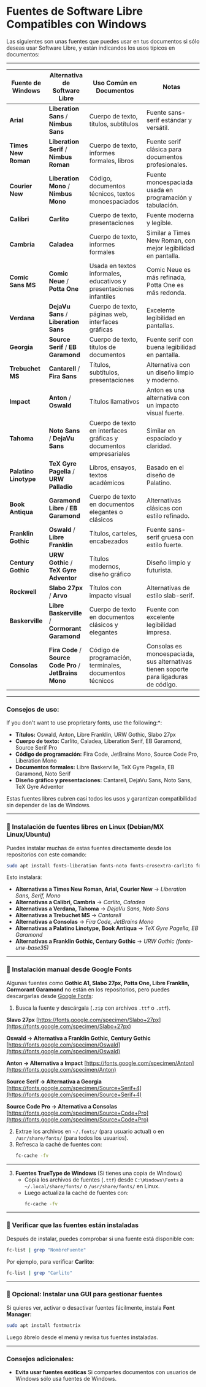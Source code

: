 
# Fuentes de Software Libre Compatibles con Windows
Las siguientes son unas fuentes que puedes usar en tus documentos si sólo deseas usar Software Libre, y están indicandos los usos típicos en documentos:

---

| **Fuente de Windows** |            **Alternativa de Software Libre**             |                    **Uso Común en Documentos**                     |                                      **Notas**                                       |
| --------------------- | -------------------------------------------------------- | ------------------------------------------------------------------ | ------------------------------------------------------------------------------------ |
| **Arial**             | **Liberation Sans** / **Nimbus Sans**                    | Cuerpo de texto, títulos, subtítulos                               | Fuente sans-serif estándar y versátil.                                               |
| **Times New Roman**   | **Liberation Serif** / **Nimbus Roman**                  | Cuerpo de texto, informes formales, libros                         | Fuente serif clásica para documentos profesionales.                                  |
| **Courier New**       | **Liberation Mono** / **Nimbus Mono**                    | Código, documentos técnicos, textos monoespaciados                 | Fuente monoespaciada usada en programación y tabulación.                             |
| **Calibri**           | **Carlito**                                              | Cuerpo de texto, presentaciones                                    | Fuente moderna y legible.                                                            |
| **Cambria**           | **Caladea**                                              | Cuerpo de texto, informes formales                                 | Similar a Times New Roman, con mejor legibilidad en pantalla.                        |
| **Comic Sans MS**     | **Comic Neue** / **Potta One**                           | Usada en textos informales, educativos y presentaciones infantiles | Comic Neue es más refinada, Potta One es más redonda.                                |
| **Verdana**           | **DejaVu Sans** / **Liberation Sans**                    | Cuerpo de texto, páginas web, interfaces gráficas                  | Excelente legibilidad en pantallas.                                                  |
| **Georgia**           | **Source Serif** / **EB Garamond**                       | Cuerpo de texto, títulos de documentos                             | Fuente serif con buena legibilidad en pantalla.                                      |
| **Trebuchet MS**      | **Cantarell** / **Fira Sans**                            | Títulos, subtítulos, presentaciones                                | Alternativa con un diseño limpio y moderno.                                          |
| **Impact**            | **Anton** / **Oswald**                                   | Títulos llamativos                                                 | Anton es una alternativa con un impacto visual fuerte.                               |
| **Tahoma**            | **Noto Sans** / **DejaVu Sans**                          | Cuerpo de texto en interfaces gráficas y documentos empresariales  | Similar en espaciado y claridad.                                                     |
| **Palatino Linotype** | **TeX Gyre Pagella** / **URW Palladio**                  | Libros, ensayos, textos académicos                                 | Basado en el diseño de Palatino.                                                     |
| **Book Antiqua**      | **Garamond Libre** / **EB Garamond**                     | Cuerpo de texto en documentos elegantes o clásicos                 | Alternativas clásicas con estilo refinado.                                           |
| **Franklin Gothic**   | **Oswald** / **Libre Franklin**                          | Títulos, carteles, encabezados                                     | Fuente sans-serif gruesa con estilo fuerte.                                          |
| **Century Gothic**    | **URW Gothic** / **TeX Gyre Adventor**                   | Títulos modernos, diseño gráfico                                   | Diseño limpio y futurista.                                                           |
| **Rockwell**          | **Slabo 27px** / **Arvo**                                | Títulos con impacto visual                                         | Alternativas de estilo slab-serif.                                                   |
| **Baskerville**       | **Libre Baskerville** / **Cormorant Garamond**           | Cuerpo de texto en documentos clásicos y elegantes                 | Fuente con excelente legibilidad impresa.                                            |
| **Consolas**          | **Fira Code** / **Source Code Pro** / **JetBrains Mono** | Código de programación, terminales, documentos técnicos            | Consolas es monoespaciada, sus alternativas tienen soporte para ligaduras de código. |

---

### **Consejos de uso:**

If you don't want to use proprietary fonts, use the following:*:  

- **Títulos:** Oswald, Anton, Libre Franklin, URW Gothic, Slabo 27px  
- **Cuerpo de texto:** Carlito, Caladea, Liberation Serif, EB Garamond, Source Serif Pro  
- **Código de programación:** Fira Code, JetBrains Mono, Source Code Pro, Liberation Mono  
- **Documentos formales:** Libre Baskerville, TeX Gyre Pagella, EB Garamond, Noto Serif  
- **Diseño gráfico y presentaciones:** Cantarell, DejaVu Sans, Noto Sans, TeX Gyre Adventor  

Estas fuentes libres cubren casi todos los usos y garantizan compatibilidad sin depender de las de Windows.

---

### **📌 Instalación de fuentes libres en Linux (Debian/MX Linux/Ubuntu)**
Puedes instalar muchas de estas fuentes directamente desde los repositorios con este comando:  

```bash
sudo apt install fonts-liberation fonts-noto fonts-crosextra-carlito fonts-crosextra-caladea fonts-dejavu fonts-cantarell fonts-firacode tex-gyre fonts-ebgaramond fonts-jetbrains-mono fonts-urw-base35
```

Esto instalará:  
- **Alternativas a Times New Roman, Arial, Courier New** → *Liberation Sans, Serif, Mono*  
- **Alternativas a Calibri, Cambria** → *Carlito, Caladea*  
- **Alternativas a Verdana, Tahoma** → *DejaVu Sans, Noto Sans*  
- **Alternativas a Trebuchet MS** → *Cantarell*  
- **Alternativas a Consolas** → *Fira Code, JetBrains Mono*  
- **Alternativas a Palatino Linotype, Book Antiqua** → *TeX Gyre Pagella, EB Garamond*  
- **Alternativas a Franklin Gothic, Century Gothic** →  *URW Gothic (fonts-urw-base35)*  

---

### **📌 Instalación manual desde Google Fonts**
Algunas fuentes como **Gothic A1, Slabo 27px, Potta One, Libre Franklin, Cormorant Garamond** no están en los repositorios, pero puedes descargarlas desde [Google Fonts](https://fonts.google.com/):  
1. Busca la fuente y descárgala (`.zip` con archivos `.ttf` o `.otf`).  

**Slavo 27px**
[https://fonts.google.com/specimen/Slabo+27px](https://fonts.google.com/specimen/Slabo+27px)

**Oswald → Alternativa a Franklin Gothic, Century Gothic**  
[https://fonts.google.com/specimen/Oswald](https://fonts.google.com/specimen/Oswald)

**Anton → Alternativa a Impact**
[https://fonts.google.com/specimen/Anton](https://fonts.google.com/specimen/Anton)

**Source Serif → Alternativa a Georgia**
[https://fonts.google.com/specimen/Source+Serif+4](https://fonts.google.com/specimen/Source+Serif+4)

**Source Code Pro → Alternativa a Consolas** 
[https://fonts.google.com/specimen/Source+Code+Pro](https://fonts.google.com/specimen/Source+Code+Pro)

2. Extrae los archivos en `~/.fonts/` (para usuario actual) o en `/usr/share/fonts/` (para todos los usuarios).  
3. Refresca la caché de fuentes con:  
   ```bash
   fc-cache -fv
   ```
---

3. **Fuentes TrueType de Windows** (Si tienes una copia de Windows)
   - Copia los archivos de fuentes (`.ttf`) desde `C:\Windows\Fonts` a `~/.local/share/fonts/` o `/usr/share/fonts/` en Linux.
   - Luego actualiza la caché de fuentes con:
     ```bash
     fc-cache -fv
     ```
---

### **📌 Verificar que las fuentes están instaladas**
Después de instalar, puedes comprobar si una fuente está disponible con:  
```bash
fc-list | grep "NombreFuente"
```
Por ejemplo, para verificar **Carlito**:  
```bash
fc-list | grep "Carlito"
```
---

### **📌 Opcional: Instalar una GUI para gestionar fuentes**
Si quieres ver, activar o desactivar fuentes fácilmente, instala **Font Manager**:  
```bash
sudo apt install fontmatrix
```
Luego ábrelo desde el menú y revisa tus fuentes instaladas.

---

### Consejos adicionales:
- **Evita usar fuentes exóticas** Si compartes documentos con usuarios de Windows sólo usa fuentes de Windows.